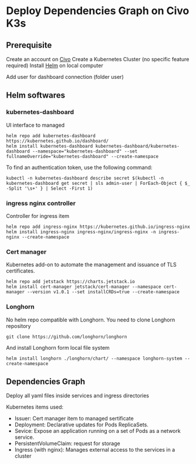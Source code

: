 # Deploy Dependencies Graph on Civo K3s

## Prerequisite

Create an account on [Civo](https://www.civo.com/)
Create a Kubernetes Cluster (no specific feature required)
Install [Helm](https://helm.sh/) on local computer

Add user for dashboard connection (folder user)

## Helm softwares
### kubernetes-dashboard

UI interface to managed 

```console
helm repo add kubernetes-dashboard https://kubernetes.github.io/dashboard/
helm install kubernetes-dashboard kubernetes-dashboard/kubernetes-dashboard --namespace="kubernetes-dashboard" --set fullnameOverride="kubernetes-dashboard" --create-namespace 
```

To find an authentication token, use the following command:

```console
kubectl -n kubernetes-dashboard describe secret $(kubectl -n kubernetes-dashboard get secret | sls admin-user | ForEach-Object { $_ -Split '\s+' } | Select -First 1)
```

### ingress nginx controller
Controller for ingress item

```console
helm repo add ingress-nginx https://kubernetes.github.io/ingress-nginx
helm install ingress-nginx ingress-nginx/ingress-nginx -n ingress-nginx --create-namespace
```

### Cert manager
Kubernetes add-on to automate the management and issuance of TLS certificates.

```console
helm repo add jetstack https://charts.jetstack.io
helm install cert-manager jetstack/cert-manager --namespace cert-manager --version v1.0.1 --set installCRDs=true --create-namespace
```

### Longhorn

No helm repo compatible with Longhorn. You need to clone Longhorn repository

```console
git clone https://github.com/longhorn/longhorn
```

And install Longhorn form local file system
```console
helm install longhorn ./longhorn/chart/ --namespace longhorn-system --create-namespace 
```

## Dependencies Graph

Deploy all yaml files inside services and ingress directories

Kubernetes items used:
- Issuer: Cert manager item to managed sertificate
- Deployment: Declarative updates for Pods ReplicaSets.
- Sevice: Expose an application running on a set of Pods as a network service.
- PersistentVolumeClaim: request for storage
- Ingress (with nginx): Manages external access to the services in a cluster
